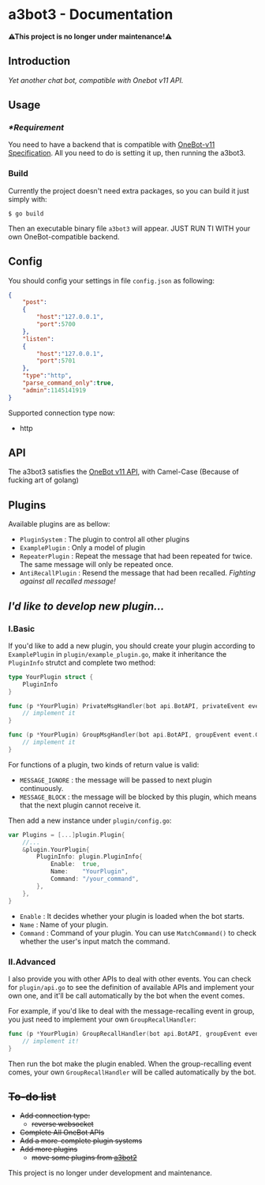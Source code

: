 # a3bot3 - Documentation

**⚠This project is no longer under maintenance!⚠**

## Introduction

_Yet another chat bot, compatible with Onebot v11 API._

## Usage

### _*Requirement_

You need to have a backend that is compatible with [OneBot-v11 Specification](https://github.com/botuniverse/onebot-11). All you need to do is setting it up, then running the a3bot3.

### Build

Currently the project doesn't need extra packages, so you can build it just simply with:

```shell
$ go build
```

Then an executable binary file `a3bot3` will appear. JUST RUN TI WITH your own OneBot-compatible backend.

## Config

You should config your settings in file `config.json` as following:

```json
{
    "post":
    {
        "host":"127.0.0.1",
        "port":5700
    },
    "listen":
    {
        "host":"127.0.0.1",
        "port":5701
    },
    "type":"http",
    "parse_command_only":true,
    "admin":1145141919
}
```

Supported connection type now:

- http

## API

The a3bot3 satisfies the [OneBot v11 API](https://github.com/botuniverse/onebot-11), with Camel-Case (Because of fucking art of golang)

## Plugins

Available plugins are as bellow:

- `PluginSystem` : The plugin to control all other plugins
- `ExamplePlugin` : Only a model of plugin
- `RepeaterPlugin` : Repeat the message that had been repeated for twice. The same message will only be repeated once.
- `AntiRecallPlugin` : Resend the message that had been recalled. _Fighting against all recalled message!_

## _I'd like to develop new plugin..._

### I.Basic

If you'd like to add a new plugin, you should create your plugin according to `ExamplePlugin` in `plugin/example_plugin.go`, make it inheritance the `PluginInfo` strutct and complete two method:

```go
type YourPlugin struct {
	PluginInfo
}

func (p *YourPlugin) PrivateMsgHandler(bot api.BotAPI, privateEvent event.PrivateEvent, messages []string) int {
	// implement it
}

func (p *YourPlugin) GroupMsgHandler(bot api.BotAPI, groupEvent event.GroupEvent, messages []string) int {
	// implement it
}
```

For functions of a plugin, two kinds of return value is valid:

- `MESSAGE_IGNORE` : the message will be passed to next plugin continuously.
- `MESSAGE_BLOCK` : the message will be blocked by this plugin, which means that the next plugin cannot receive it.

Then add a new instance under `plugin/config.go`:

```go
var Plugins = [...]plugin.Plugin{
    //...
	&plugin.YourPlugin{
		PluginInfo: plugin.PluginInfo{
			Enable:  true,
			Name:    "YourPlugin",
			Command: "/your_command",
		},
	},
}
```

- `Enable` : It decides whether your plugin is loaded when the bot starts.
- `Name` : Name of your plugin.
- `Command` : Command of your plugin. You can use `MatchCommand()` to check whether the user's input match the command.

### II.Advanced

I also provide you with other APIs to deal with other events. You can check for `plugin/api.go` to see the definition of available APIs and implement your own one, and it'll be call automatically by the bot when the event comes.

For example, if you'd like to deal with the message-recalling event in group, you just need to implement your own `GroupRecallHandler`:

```go
func (p *YourPlugin) GroupRecallHandler(bot api.BotAPI, groupEvent event.GroupEvent, messages []string) int {
	// implement it!
}
```

Then run the bot make the plugin enabled. When the group-recalling event comes, your own `GroupRecallHandler` will be called automatically by the bot.

## ~~To-do list~~

- ~~Add connection type:~~
  - ~~reverse websocket~~
- ~~Complete All OneBot APIs~~
- ~~Add a more-complete plugin systems~~
- ~~Add more plugins~~
  - ~~move some plugins from [a3bot2](https://github.com/arttnba3/a3bot2)~~

This project is no longer under development and maintenance.

